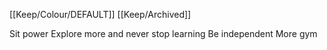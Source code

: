 [[Keep/Colour/DEFAULT]] [[Keep/Archived]] 

Sit power
Explore more and never stop learning
Be independent
More gym


